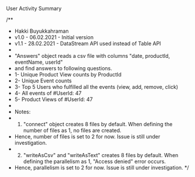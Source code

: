 User Activity Summary

/**
 * Hakki Buyukkahraman
 * v1.0 - 06.02.2021 - Initial version
 * v1.1 - 28.02.2021 - DataStream API used instead of Table API
 *
 * "Answers" object reads a csv file with columns "date, productId, eventName, userId"
 * and find answers to following questions.
 * 1- Unique Product View counts by ProductId
 * 2- Unique Event counts
 * 3- Top 5 Users who fulfilled all the events (view, add, remove, click)
 * 4- All events of #UserId: 47
 * 5- Product Views of #UserId: 47
 *
 * Notes:
 * 1. "connect" object creates 8 files by default. When defining the number of files as 1, no files are created.
 *    Hence, number of files is set to 2 for now. Issue is still under investigation.
 * 2. "writeAsCsv" and "writeAsText" creates 8 files by default. When defining the parallelism as 1, "Access denied" error occurs.
 *    Hence, parallelism is set to 2 for now. Issue is still under investigation.
 */
